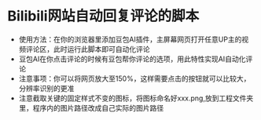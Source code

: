 # Bilibili网站自动回复评论的脚本
- 使用方法：在你的浏览器里添加豆包AI插件，主屏幕网页打开任意UP主的视频评论区，此时运行此脚本即可自动化评论
- 豆包AI在你点击评论的时候有豆包帮你评论的选项，用此特性实现AI自动化评论
- 注意事项：你可以将网页放大至150%，这样需要点击的按钮就可以比较大，分辨率识别的更准
- 注意截取关键的固定样式不变的图标，将图标命名好xxx.png,放到工程文件夹里，程序内的图片路径改成自己实际的图片路径
